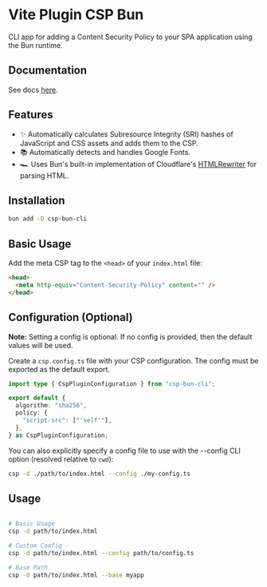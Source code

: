 # Vite Plugin CSP Bun

CLI app for adding a Content Security Policy to your SPA application using the Bun runtime.

## Documentation

See docs [here](https://github.com/maccuaa/vite-plugin-csp).

## Features

- ✨ Automatically calculates Subresource Integrity (SRI) hashes of JavaScript and CSS assets and adds them to the CSP.
- 📚 Automatically detects and handles Google Fonts.
- 🏎 Uses Bun's built-in implementation of Cloudflare's [HTMLRewriter](https://developers.cloudflare.com/workers/runtime-apis/html-rewriter/) for parsing HTML.

## Installation

```bash
bun add -D csp-bun-cli
```

## Basic Usage

Add the meta CSP tag to the `<head>` of your `index.html` file:

```html
<head>
  <meta http-equiv="Content-Security-Policy" content="" />
</head>
```

## Configuration (Optional)

**Note:** Setting a config is optional. If no config is provided, then the default values will be used.

Create a `csp.config.ts` file with your CSP configuration. The config must be exported as the default export.

```ts
import type { CspPluginConfiguration } from "csp-bun-cli";

export default {
  algorithm: "sha256",
  policy: {
    "script-src": ["'self'"],
  },
} as CspPluginConfiguration;
```

You can also explicitly specify a config file to use with the --config CLI option (resolved relative to `cwd`):

```bash
csp -d ./path/to/index.html --config ./my-config.ts
```

## Usage

```bash

# Basic Usage
csp -d path/to/index.html

# Custom Config
csp -d path/to/index.html --config path/to/config.ts

# Base Path
csp -d path/to/index.html --base myapp
```
